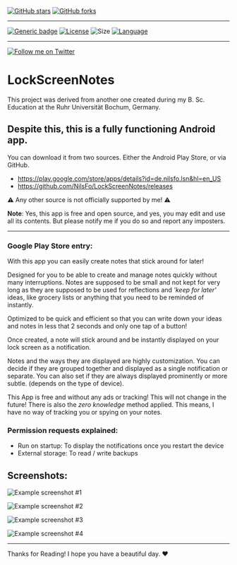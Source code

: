 [![GitHub stars](https://img.shields.io/github/stars/NilsFo/LockScreenNotes.svg?style=social&label=Star)](https://github.com/NilsFo/LockScreenNotes) 
[![GitHub forks](https://img.shields.io/github/forks/NilsFo/LockScreenNotes.svg?style=social&label=Fork)](https://github.com/NilsFo/LockScreenNotes)

***

[![Generic badge](https://img.shields.io/badge/contributions-welcome-brightgreen.svg?style=plastic)](docs/contribute.md)
[![License](https://img.shields.io/github/license/NilsFo/LockScreenNotes?color=green&style=plastic)](https://github.com/NilsFo/LockScreenNotes/LICENSE.txt)
![Size](https://img.shields.io/github/repo-size/NilsFo/LockScreenNotes?style=plastic)
[![Language](https://img.shields.io/github/languages/top/NilsFo/LockScreenNotes?style=plastic)](https://github.com/NilsFo/LockScreenNotes)

***

[![Follow me on Twitter](https://img.shields.io/twitter/follow/NilsFoer?style=social&logo=twitter)](https://twitter.com/intent/follow?screen_name=NilsFoer)

# LockScreenNotes
This project was derived from another one created during my B. Sc. Education at the Ruhr Universität Bochum, Germany.

## Despite this, this is a fully functioning Android app.
You can download it from two sources. Either the Android Play Store, or via GitHub.

* https://play.google.com/store/apps/details?id=de.nilsfo.lsn&hl=en_US
* https://github.com/NilsFo/LockScreenNotes/releases

:warning: Any other source is not officially supported by me! :warning:

**Note**: Yes, this app is free and open source, and yes, you may edit and use all its contents.
But please notify me if you do so and report any imposters.

***

### Google Play Store entry:
With this app you can easily create notes that stick around for later!

Designed for you to be able to create and manage notes quickly without many interruptions.
Notes are supposed to be small and not kept for very long as they are supposed to be used for reflections and *'keep for later'* ideas, like grocery lists or anything that you need to be reminded of instantly.

Optimized to be quick and efficient so that you can write down your ideas and notes in less that 2 seconds and only one tap of a button!

Once created, a note will stick around and be instantly displayed on your lock screen as a notification.

Notes and the ways they are displayed are highly customization. You can decide if they are grouped together and displayed as a single notification or separate.
You can also set if they are always displayed prominently or more subtle. (depends on the type of device).

This App is free and without any ads or tracking! This will not change in the future!
There is also the *zero knowledge* method applied.
This means, I have no way of tracking you or spying on your notes.

### Permission requests explained:

* Run on startup: To display the notifications once you restart the device
* External storage: To read / write backups

## Screenshots:

![Example screenshot #1](/example/sc1.png?raw=true "Example screenshot #1")

![Example screenshot #2](/example/sc2.png?raw=true "Example screenshot #2")

![Example screenshot #3](/example/sc3.png?raw=true "Example screenshot #3")

![Example screenshot #4](/example/sc4.png?raw=true "Example screenshot #4")

***

Thanks for Reading! I hope you have a beautiful day. :heart: